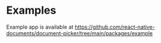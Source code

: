 # Examples

Example app is available at https://github.com/react-native-documents/document-picker/tree/main/packages/example
